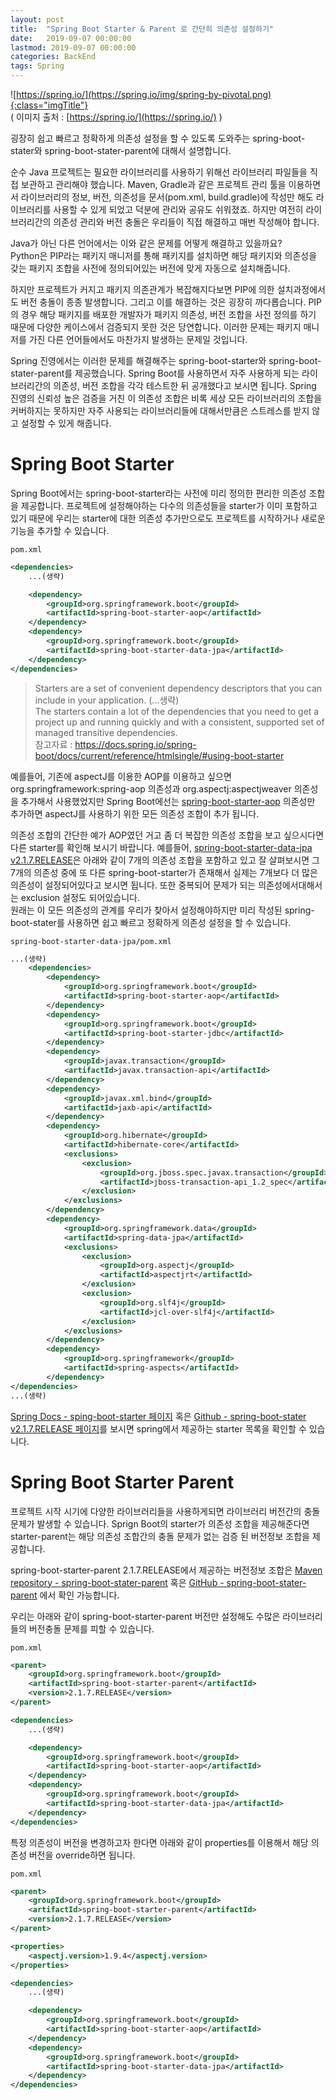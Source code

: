 ```yaml
---
layout: post
title:  "Spring Boot Starter & Parent 로 간단히 의존성 설정하기"
date:   2019-09-07 00:00:00 
lastmod: 2019-09-07 00:00:00  
categories: BackEnd
tags: Spring
---
```


![https://spring.io/](https://spring.io/img/spring-by-pivotal.png){:class="imgTitle"}  
( 이미지 출처 : [https://spring.io/](https://spring.io/) )  

굉장히 쉽고 빠르고 정확하게 의존성 설정을 할 수 있도록 도와주는 spring-boot-stater와 spring-boot-stater-parent에 대해서 설명합니다.  

<!--more-->

순수 Java 프로젝트는 필요한 라이브러리를 사용하기 위해선 라이브러리 파일들을 직접 보관하고 관리해야 했습니다. Maven, Gradle과 같은 프로젝트 관리 툴을 이용하면서 라이브러리의 정보, 버전, 의존성을 문서(pom.xml, build.gradle)에 작성만 해도 라이브러리를 사용할 수 있게 되었고 덕분에 관리와 공유도 쉬워졌죠. 하지만 여전히 라이브러리간의 의존성 관리와 버전 충돌은 우리들이 직접 해결하고 매번 작성해야 합니다.  

Java가 아닌 다른 언어에서는 이와 같은 문제를 어떻게 해결하고 있을까요?  
Python은 PIP라는 패키지 매니저를 통해 패키지를 설치하면 해당 패키지와 의존성을 갖는 패키지 조합을 사전에 정의되어있는 버전에 맞게 자동으로 설치해줍니다.  

하지만 프로젝트가 커지고 패키지 의존관계가 복잡해지다보면 PIP에 의한 설치과정에서도 버전 충돌이 종종 발생합니다. 그리고 이를 해결하는 것은 굉장히 까다롭습니다. PIP의 경우 해당 패키지를 배포한 개발자가 패키지 의존성, 버전 조합을 사전 정의를 하기 때문에 다양한 케이스에서 검증되지 못한 것은 당연합니다. 이러한 문제는 패키지 매니저를 가진 다른 언어들에서도 마찬가지 발생하는 문제일 것입니다.  

Spring 진영에서는 이러한 문제를 해결해주는 spring-boot-starter와 spring-boot-stater-parent를 제공했습니다. Spring Boot를 사용하면서 자주 사용하게 되는 라이브러리간의 의존성, 버전 조합을 각각 테스트한 뒤 공개했다고 보시면 됩니다. Spring 진영의 신뢰성 높은 검증을 거친 이 의존성 조합은 비록 세상 모든 라이브러리의 조합을 커버하지는 못하지만 자주 사용되는 라이브러리들에 대해서만큼은 스트레스를 받지 않고 설정할 수 있게 해줍니다.  

# Spring Boot Starter

Spring Boot에서는 spring-boot-starter라는 사전에 미리 정의한 편리한 의존성 조합을 제공합니다. 프로젝트에 설정해야하는 다수의 의존성들을 starter가 이미 포함하고 있기 때문에 우리는 starter에 대한 의존성 추가만으로도 프로젝트를 시작하거나 새로운 기능을 추가할 수 있습니다.  

```pom.xml```

~~~xml
<dependencies>
    ...(생략)

    <dependency>
        <groupId>org.springframework.boot</groupId>
        <artifactId>spring-boot-starter-aop</artifactId>
    </dependency>
    <dependency>
        <groupId>org.springframework.boot</groupId>
        <artifactId>spring-boot-starter-data-jpa</artifactId>
    </dependency>
</dependencies>
~~~


>Starters are a set of convenient dependency descriptors that you can include in your application. (...생략)  
>The starters contain a lot of the dependencies that you need to get a project up and running quickly and with a consistent, supported set of managed transitive dependencies.  
>참고자료 : https://docs.spring.io/spring-boot/docs/current/reference/htmlsingle/#using-boot-starter  

예를들어, 기존에 aspectJ를 이용한 AOP를 이용하고 싶으면 org.springframework:spring-aop 의존성과 org.aspectj:aspectjweaver 의존성을 추가해서 사용했었지만 Spring Boot에선는 [spring-boot-starter-aop](https://github.com/spring-projects/spring-boot/blob/v2.1.7.RELEASE/spring-boot-project/spring-boot-starters/spring-boot-starter-aop/pom.xml) 의존성만 추가하면 aspectJ를 사용하기 위한 모든 의존성 조합이 추가 됩니다.  

의존성 조합의 간단한 예가 AOP였던 거고 좀 더 복잡한 의존성 조합을 보고 싶으시다면 다른 starter를 확인해 보시기 바랍니다. 예를들어, [spring-boot-starter-data-jpa v2.1.7.RELEASE](https://github.com/spring-projects/spring-boot/blob/v2.1.7.RELEASE/spring-boot-project/spring-boot-starters/spring-boot-starter-data-jpa/pom.xml)은 아래와 같이 7개의 의존성 조합을 포함하고 있고 잘 살펴보시면 그 7개의 의존성 중에 또 다른 spring-boot-starter가 존재해서 실제는 7개보다 더 많은 의존성이 설정되어있다고 보시면 됩니다. 또한 중복되어 문제가 되는 의존성에서대해서는 exclusion 설정도 되어있습니다.  
원래는 이 모든 의존성의 관계를 우리가 찾아서 설정해야하지만 미리 작성된 spring-boot-stater를 사용하면 쉽고 빠르고 정확하게 의존성 설정을 할 수 있습니다.  

```spring-boot-starter-data-jpa/pom.xml```

~~~xml
...(생략)
	<dependencies>
		<dependency>
			<groupId>org.springframework.boot</groupId>
			<artifactId>spring-boot-starter-aop</artifactId>
		</dependency>
		<dependency>
			<groupId>org.springframework.boot</groupId>
			<artifactId>spring-boot-starter-jdbc</artifactId>
		</dependency>
		<dependency>
			<groupId>javax.transaction</groupId>
			<artifactId>javax.transaction-api</artifactId>
		</dependency>
		<dependency>
			<groupId>javax.xml.bind</groupId>
			<artifactId>jaxb-api</artifactId>
		</dependency>
		<dependency>
			<groupId>org.hibernate</groupId>
			<artifactId>hibernate-core</artifactId>
			<exclusions>
				<exclusion>
					<groupId>org.jboss.spec.javax.transaction</groupId>
					<artifactId>jboss-transaction-api_1.2_spec</artifactId>
				</exclusion>
			</exclusions>
		</dependency>
		<dependency>
			<groupId>org.springframework.data</groupId>
			<artifactId>spring-data-jpa</artifactId>
			<exclusions>
				<exclusion>
					<groupId>org.aspectj</groupId>
					<artifactId>aspectjrt</artifactId>
				</exclusion>
				<exclusion>
					<groupId>org.slf4j</groupId>
					<artifactId>jcl-over-slf4j</artifactId>
				</exclusion>
			</exclusions>
		</dependency>
		<dependency>
			<groupId>org.springframework</groupId>
			<artifactId>spring-aspects</artifactId>
		</dependency>
</dependencies>
...(생략)
~~~


[Spring Docs - sping-boot-starter 페이지](https://docs.spring.io/spring-boot/docs/current/reference/htmlsingle/#using-boot-starter) 혹은 [Github - spring-boot-stater v2.1.7.RELEASE 페이지](https://github.com/spring-projects/spring-boot/blob/v2.1.7.RELEASE/spring-boot-project/spring-boot-starters)를 보시면 spring에서 제공하는 starter 목록을 확인할 수 있습니다.  


# Spring Boot Starter Parent

프로젝트 시작 시기에 다양한 라이브러리들을 사용하게되면 라이브러리 버전간의 충돌문제가 발생할 수 있습니다. Sprign Boot의 starter가 의존성 조합을 제공해준다면 starter-parent는 해당 의존성 조합간의 충돌 문제가 없는 검증 된 버전정보 조합을 제공합니다.  

spring-boot-starter-parent 2.1.7.RELEASE에서 제공하는 버전정보 조합은 [Maven repository - spring-boot-stater-parent](https://mvnrepository.com/artifact/org.springframework.boot/spring-boot-starter-parent/2.1.7.RELEASE) 혹은 [GitHub - spring-boot-stater-parent](https://github.com/spring-projects/spring-boot/blob/v2.1.7.RELEASE/spring-boot-project/spring-boot-parent/pom.xml) 에서 확인 가능합니다.  

우리는 아래와 같이 spring-boot-starter-parent 버전만 설정해도 수많은 라이브러리들의 버전충돌 문제를 피할 수 있습니다.  

```pom.xml```

~~~xml
<parent>
    <groupId>org.springframework.boot</groupId>
    <artifactId>spring-boot-starter-parent</artifactId>
    <version>2.1.7.RELEASE</version>
</parent>

<dependencies>
    ...(생략)

    <dependency>
        <groupId>org.springframework.boot</groupId>
        <artifactId>spring-boot-starter-aop</artifactId>
    </dependency>
    <dependency>
        <groupId>org.springframework.boot</groupId>
        <artifactId>spring-boot-starter-data-jpa</artifactId>
    </dependency>
</dependencies>
~~~


특정 의존성이 버전을 변경하고자 한다면 아래와 같이 properties를 이용해서 해당 의존성 버전을 override하면 됩니다.  

```pom.xml```

~~~xml
<parent>
    <groupId>org.springframework.boot</groupId>
    <artifactId>spring-boot-starter-parent</artifactId>
    <version>2.1.7.RELEASE</version>
</parent>

<properties>
    <aspectj.version>1.9.4</aspectj.version>
</properties>

<dependencies>
    ...(생략)

    <dependency>
        <groupId>org.springframework.boot</groupId>
        <artifactId>spring-boot-starter-aop</artifactId>
    </dependency>
    <dependency>
        <groupId>org.springframework.boot</groupId>
        <artifactId>spring-boot-starter-data-jpa</artifactId>
    </dependency>
</dependencies>
~~~
